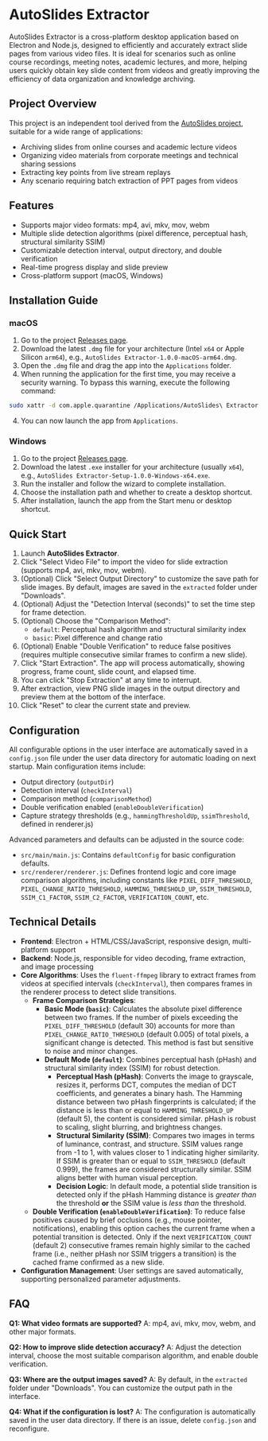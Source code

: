 # AutoSlides Extractor

AutoSlides Extractor is a cross-platform desktop application based on Electron and Node.js, designed to efficiently and accurately extract slide pages from various video files. It is ideal for scenarios such as online course recordings, meeting notes, academic lectures, and more, helping users quickly obtain key slide content from videos and greatly improving the efficiency of data organization and knowledge archiving.

## Project Overview

This project is an independent tool derived from the [AutoSlides project](https://github.com/bit-admin/Yanhekt-AutoSlides), suitable for a wide range of applications:

- Archiving slides from online courses and academic lecture videos
- Organizing video materials from corporate meetings and technical sharing sessions
- Extracting key points from live stream replays
- Any scenario requiring batch extraction of PPT pages from videos

## Features

- Supports major video formats: mp4, avi, mkv, mov, webm
- Multiple slide detection algorithms (pixel difference, perceptual hash, structural similarity SSIM)
- Customizable detection interval, output directory, and double verification
- Real-time progress display and slide preview
- Cross-platform support (macOS, Windows)

## Installation Guide

### macOS

1. Go to the project [Releases page](https://github.com/bit-admin/AutoSlides-extractor/releases).
2. Download the latest `.dmg` file for your architecture (Intel `x64` or Apple Silicon `arm64`), e.g., `AutoSlides Extractor-1.0.0-macOS-arm64.dmg`.
3. Open the `.dmg` file and drag the app into the `Applications` folder.
4.  When running the application for the first time, you may receive a security warning. To bypass this warning, execute the following command:
   ```bash
   sudo xattr -d com.apple.quarantine /Applications/AutoSlides\ Extractor.app
   ```
4. You can now launch the app from `Applications`.

### Windows

1. Go to the project [Releases page](https://github.com/bit-admin/AutoSlides-extractor/releases).
2. Download the latest `.exe` installer for your architecture (usually `x64`), e.g., `AutoSlides Extractor-Setup-1.0.0-Windows-x64.exe`.
3. Run the installer and follow the wizard to complete installation.
4. Choose the installation path and whether to create a desktop shortcut.
5. After installation, launch the app from the Start menu or desktop shortcut.

## Quick Start

1. Launch **AutoSlides Extractor**.
2. Click "Select Video File" to import the video for slide extraction (supports mp4, avi, mkv, mov, webm).
3. (Optional) Click "Select Output Directory" to customize the save path for slide images. By default, images are saved in the `extracted` folder under "Downloads".
4. (Optional) Adjust the "Detection Interval (seconds)" to set the time step for frame detection.
5. (Optional) Choose the "Comparison Method":
    - `default`: Perceptual hash algorithm and structural similarity index
    - `basic`: Pixel difference and change ratio
6. (Optional) Enable "Double Verification" to reduce false positives (requires multiple consecutive similar frames to confirm a new slide).
7. Click "Start Extraction". The app will process automatically, showing progress, frame count, slide count, and elapsed time.
8. You can click "Stop Extraction" at any time to interrupt.
9. After extraction, view PNG slide images in the output directory and preview them at the bottom of the interface.
10. Click "Reset" to clear the current state and preview.

## Configuration

All configurable options in the user interface are automatically saved in a `config.json` file under the user data directory for automatic loading on next startup. Main configuration items include:
- Output directory (`outputDir`)
- Detection interval (`checkInterval`)
- Comparison method (`comparisonMethod`)
- Double verification enabled (`enableDoubleVerification`)
- Capture strategy thresholds (e.g., `hammingThresholdUp`, `ssimThreshold`, defined in renderer.js)

Advanced parameters and defaults can be adjusted in the source code:
- `src/main/main.js`: Contains `defaultConfig` for basic configuration defaults.
- `src/renderer/renderer.js`: Defines frontend logic and core image comparison algorithms, including constants like `PIXEL_DIFF_THRESHOLD`, `PIXEL_CHANGE_RATIO_THRESHOLD`, `HAMMING_THRESHOLD_UP`, `SSIM_THRESHOLD`, `SSIM_C1_FACTOR`, `SSIM_C2_FACTOR`, `VERIFICATION_COUNT`, etc.

## Technical Details

- **Frontend**: Electron + HTML/CSS/JavaScript, responsive design, multi-platform support
- **Backend**: Node.js, responsible for video decoding, frame extraction, and image processing
- **Core Algorithms**: Uses the `fluent-ffmpeg` library to extract frames from videos at specified intervals (`checkInterval`), then compares frames in the renderer process to detect slide transitions.
    - **Frame Comparison Strategies**:
        - **Basic Mode (`basic`)**: Calculates the absolute pixel difference between two frames. If the number of pixels exceeding the `PIXEL_DIFF_THRESHOLD` (default 30) accounts for more than `PIXEL_CHANGE_RATIO_THRESHOLD` (default 0.005) of total pixels, a significant change is detected. This method is fast but sensitive to noise and minor changes.
        - **Default Mode (`default`)**: Combines perceptual hash (pHash) and structural similarity index (SSIM) for robust detection.
            - **Perceptual Hash (pHash)**: Converts the image to grayscale, resizes it, performs DCT, computes the median of DCT coefficients, and generates a binary hash. The Hamming distance between two pHash fingerprints is calculated; if the distance is less than or equal to `HAMMING_THRESHOLD_UP` (default 5), the content is considered similar. pHash is robust to scaling, slight blurring, and brightness changes.
            - **Structural Similarity (SSIM)**: Compares two images in terms of luminance, contrast, and structure. SSIM values range from -1 to 1, with values closer to 1 indicating higher similarity. If SSIM is greater than or equal to `SSIM_THRESHOLD` (default 0.999), the frames are considered structurally similar. SSIM aligns better with human visual perception.
            - **Decision Logic**: In default mode, a potential slide transition is detected only if the pHash Hamming distance is *greater than* the threshold **or** the SSIM value is *less than* the threshold.
    - **Double Verification (`enableDoubleVerification`)**: To reduce false positives caused by brief occlusions (e.g., mouse pointer, notifications), enabling this option caches the current frame when a potential transition is detected. Only if the next `VERIFICATION_COUNT` (default 2) consecutive frames remain highly similar to the cached frame (i.e., neither pHash nor SSIM triggers a transition) is the cached frame confirmed as a new slide.
- **Configuration Management**: User settings are saved automatically, supporting personalized parameter adjustments.

## FAQ

**Q1: What video formats are supported?**
A: mp4, avi, mkv, mov, webm, and other major formats.

**Q2: How to improve slide detection accuracy?**
A: Adjust the detection interval, choose the most suitable comparison algorithm, and enable double verification.

**Q3: Where are the output images saved?**
A: By default, in the `extracted` folder under "Downloads". You can customize the output path in the interface.

**Q4: What if the configuration is lost?**
A: The configuration is automatically saved in the user data directory. If there is an issue, delete `config.json` and reconfigure.